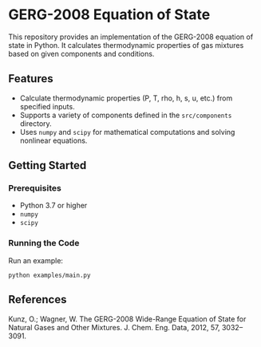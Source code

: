 # GERG-2008 Equation of State

This repository provides an implementation of the GERG-2008 equation of state in Python. It calculates thermodynamic properties of gas mixtures based on given components and conditions.

## Features

- Calculate thermodynamic properties (P, T, rho, h, s, u, etc.) from specified inputs.
- Supports a variety of components defined in the `src/components` directory.
- Uses `numpy` and `scipy` for mathematical computations and solving nonlinear equations.

## Getting Started

### Prerequisites

- Python 3.7 or higher
- `numpy`
- `scipy`

### Running the Code
Run an example:
```
python examples/main.py
```

## References
Kunz, O.; Wagner, W. The GERG-2008 Wide-Range Equation of State for Natural Gases and Other Mixtures. J. Chem. Eng. Data, 2012, 57, 3032–3091.